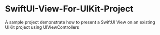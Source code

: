 # SwiftUI-View-For-UIKit-Project
A sample project demonstrate how to present a SwiftUI View on an existing UIKit project using UIViewControllers 
